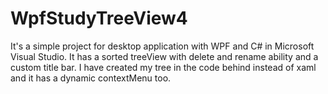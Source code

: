 # WpfStudyTreeView4
It's a simple project for desktop application with WPF and C# in Microsoft Visual Studio. It has a sorted treeView with delete and rename ability and a custom title bar. I have created my tree in the code behind instead of xaml and it has a dynamic contextMenu too.
